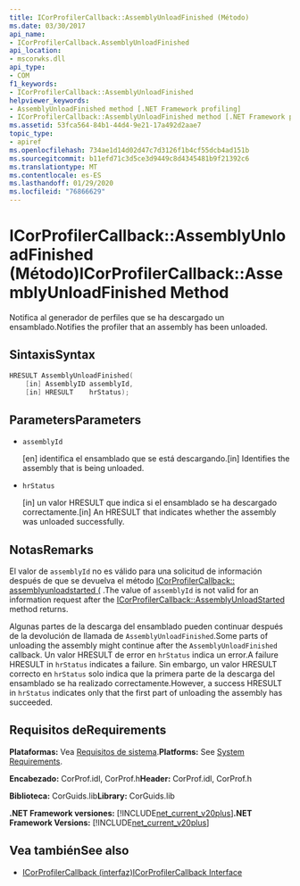 ```yaml
---
title: ICorProfilerCallback::AssemblyUnloadFinished (Método)
ms.date: 03/30/2017
api_name:
- ICorProfilerCallback.AssemblyUnloadFinished
api_location:
- mscorwks.dll
api_type:
- COM
f1_keywords:
- ICorProfilerCallback::AssemblyUnloadFinished
helpviewer_keywords:
- AssemblyUnloadFinished method [.NET Framework profiling]
- ICorProfilerCallback::AssemblyUnloadFinished method [.NET Framework profiling]
ms.assetid: 53fca564-84b1-44d4-9e21-17a492d2aae7
topic_type:
- apiref
ms.openlocfilehash: 734ae1d14d02d47c7d3126f1b4cf55dcb4ad151b
ms.sourcegitcommit: b11efd71c3d5ce3d9449c8d4345481b9f21392c6
ms.translationtype: MT
ms.contentlocale: es-ES
ms.lasthandoff: 01/29/2020
ms.locfileid: "76866629"
---
```

# <a name="icorprofilercallbackassemblyunloadfinished-method"></a><span data-ttu-id="48090-102">ICorProfilerCallback::AssemblyUnloadFinished (Método)</span><span class="sxs-lookup"><span data-stu-id="48090-102">ICorProfilerCallback::AssemblyUnloadFinished Method</span></span>
<span data-ttu-id="48090-103">Notifica al generador de perfiles que se ha descargado un ensamblado.</span><span class="sxs-lookup"><span data-stu-id="48090-103">Notifies the profiler that an assembly has been unloaded.</span></span>  
  
## <a name="syntax"></a><span data-ttu-id="48090-104">Sintaxis</span><span class="sxs-lookup"><span data-stu-id="48090-104">Syntax</span></span>  
  
```cpp  
HRESULT AssemblyUnloadFinished(  
    [in] AssemblyID assemblyId,  
    [in] HRESULT    hrStatus);  
```  
  
## <a name="parameters"></a><span data-ttu-id="48090-105">Parameters</span><span class="sxs-lookup"><span data-stu-id="48090-105">Parameters</span></span>

- `assemblyId`

  <span data-ttu-id="48090-106">\[en] identifica el ensamblado que se está descargando.</span><span class="sxs-lookup"><span data-stu-id="48090-106">\[in] Identifies the assembly that is being unloaded.</span></span>

- `hrStatus`

  <span data-ttu-id="48090-107">\[in] un valor HRESULT que indica si el ensamblado se ha descargado correctamente.</span><span class="sxs-lookup"><span data-stu-id="48090-107">\[in] An HRESULT that indicates whether the assembly was unloaded successfully.</span></span>

## <a name="remarks"></a><span data-ttu-id="48090-108">Notas</span><span class="sxs-lookup"><span data-stu-id="48090-108">Remarks</span></span>  
 <span data-ttu-id="48090-109">El valor de `assemblyId` no es válido para una solicitud de información después de que se devuelva el método [ICorProfilerCallback:: assemblyunloadstarted (](icorprofilercallback-assemblyunloadstarted-method.md) .</span><span class="sxs-lookup"><span data-stu-id="48090-109">The value of `assemblyId` is not valid for an information request after the [ICorProfilerCallback::AssemblyUnloadStarted](icorprofilercallback-assemblyunloadstarted-method.md) method returns.</span></span>  
  
 <span data-ttu-id="48090-110">Algunas partes de la descarga del ensamblado pueden continuar después de la devolución de llamada de `AssemblyUnloadFinished`.</span><span class="sxs-lookup"><span data-stu-id="48090-110">Some parts of unloading the assembly might continue after the `AssemblyUnloadFinished` callback.</span></span> <span data-ttu-id="48090-111">Un valor HRESULT de error en `hrStatus` indica un error.</span><span class="sxs-lookup"><span data-stu-id="48090-111">A failure HRESULT in `hrStatus` indicates a failure.</span></span> <span data-ttu-id="48090-112">Sin embargo, un valor HRESULT correcto en `hrStatus` solo indica que la primera parte de la descarga del ensamblado se ha realizado correctamente.</span><span class="sxs-lookup"><span data-stu-id="48090-112">However, a success HRESULT in `hrStatus` indicates only that the first part of unloading the assembly has succeeded.</span></span>  
  
## <a name="requirements"></a><span data-ttu-id="48090-113">Requisitos de</span><span class="sxs-lookup"><span data-stu-id="48090-113">Requirements</span></span>  
 <span data-ttu-id="48090-114">**Plataformas:** Vea [Requisitos de sistema](../../../../docs/framework/get-started/system-requirements.md).</span><span class="sxs-lookup"><span data-stu-id="48090-114">**Platforms:** See [System Requirements](../../../../docs/framework/get-started/system-requirements.md).</span></span>  
  
 <span data-ttu-id="48090-115">**Encabezado:** CorProf.idl, CorProf.h</span><span class="sxs-lookup"><span data-stu-id="48090-115">**Header:** CorProf.idl, CorProf.h</span></span>  
  
 <span data-ttu-id="48090-116">**Biblioteca:** CorGuids.lib</span><span class="sxs-lookup"><span data-stu-id="48090-116">**Library:** CorGuids.lib</span></span>  
  
 <span data-ttu-id="48090-117">**.NET Framework versiones:** [!INCLUDE[net_current_v20plus](../../../../includes/net-current-v20plus-md.md)]</span><span class="sxs-lookup"><span data-stu-id="48090-117">**.NET Framework Versions:** [!INCLUDE[net_current_v20plus](../../../../includes/net-current-v20plus-md.md)]</span></span>  
  
## <a name="see-also"></a><span data-ttu-id="48090-118">Vea también</span><span class="sxs-lookup"><span data-stu-id="48090-118">See also</span></span>

- [<span data-ttu-id="48090-119">ICorProfilerCallback (interfaz)</span><span class="sxs-lookup"><span data-stu-id="48090-119">ICorProfilerCallback Interface</span></span>](icorprofilercallback-interface.md)
